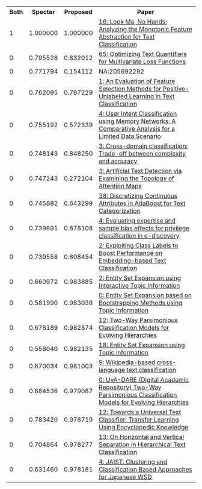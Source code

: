 <html><table><tr>
<th>Both</th>
<th>Specter</th>
<th>Proposed</th>
<th>Paper</th>
</tr>
<tr>
<td>1</td>
<td>1.000000</td>
<td>1.000000</td>
<td><a href="https://www.semanticscholar.org/paper/241193b8edc93b1b3292467cbf661e23c051f8fd">16: Look Ma, No Hands: Analyzing the Monotonic Feature Abstraction for Text Classification</a></td>
</tr>
<tr>
<td>0</td>
<td>0.795528</td>
<td>0.832012</td>
<td><a href="https://www.semanticscholar.org/paper/5b4035fada672ed45d0dae5e035c25dc8cd6a5f9">65: Optimizing Text Quantifiers for Multivariate Loss Functions</a></td>
</tr>
<tr>
<td>0</td>
<td>0.771794</td>
<td>0.154112</td>
<td>NA:205692292</td>
</tr>
<tr>
<td>0</td>
<td>0.762095</td>
<td>0.797229</td>
<td><a href="https://www.semanticscholar.org/paper/b14b9bd744134fb936de1e4580caa1b38ff1fe5b">1: An Evaluation of Feature Selection Methods for Positive-Unlabeled Learning in Text Classification</a></td>
</tr>
<tr>
<td>0</td>
<td>0.755192</td>
<td>0.572339</td>
<td><a href="https://www.semanticscholar.org/paper/4e340dc9d418f9577fb87299293d8f413fe0ffb2">4: User Intent Classification using Memory Networks: A Comparative Analysis for a Limited Data Scenario</a></td>
</tr>
<tr>
<td>0</td>
<td>0.748143</td>
<td>0.848250</td>
<td><a href="https://www.semanticscholar.org/paper/564273081d783b23fb2ae7b1502f223729569aba">3: Cross-domain classification: Trade-off between complexity and accuracy</a></td>
</tr>
<tr>
<td>0</td>
<td>0.747243</td>
<td>0.272104</td>
<td><a href="https://www.semanticscholar.org/paper/4d197e9e9143c6db586506972c4b8fad5c2a6f2b">3: Artificial Text Detection via Examining the Topology of Attention Maps</a></td>
</tr>
<tr>
<td>0</td>
<td>0.745882</td>
<td>0.643299</td>
<td><a href="https://www.semanticscholar.org/paper/1c03e11d48359a5eae6639d0ce07ea34278d34c4">38: Discretizing Continuous Attributes in AdaBoost for Text Categorization</a></td>
</tr>
<tr>
<td>0</td>
<td>0.739891</td>
<td>0.878108</td>
<td><a href="https://www.semanticscholar.org/paper/04948b5d4d9da64f04f43b3734ddda0b513bc0fa">4: Evaluating expertise and sample bias effects for privilege classification in e-discovery</a></td>
</tr>
<tr>
<td>0</td>
<td>0.739558</td>
<td>0.808454</td>
<td><a href="https://www.semanticscholar.org/paper/e593f35d209405e7c6c713bacfa9e65df5a0d89a">2: Exploiting Class Labels to Boost Performance on Embedding-based Text Classification</a></td>
</tr>
<tr>
<td>0</td>
<td>0.660972</td>
<td>0.983885</td>
<td><a href="https://www.semanticscholar.org/paper/27210fd5b964a429cfa77d8126f72821fc0cd52b">2: Entity Set Expansion using Interactive Topic Information</a></td>
</tr>
<tr>
<td>0</td>
<td>0.581990</td>
<td>0.983038</td>
<td><a href="https://www.semanticscholar.org/paper/10bf91249b939a0f1623b62b85f3c069ce9906bc">0: Entity Set Expansion based on Bootstrapping Methods using Topic Information</a></td>
</tr>
<tr>
<td>0</td>
<td>0.678189</td>
<td>0.982874</td>
<td><a href="https://www.semanticscholar.org/paper/5154500bd0e7edbabfe7d8a0c4a0d093857b9269">12: Two-Way Parsimonious Classification Models for Evolving Hierarchies</a></td>
</tr>
<tr>
<td>0</td>
<td>0.558040</td>
<td>0.982135</td>
<td><a href="https://www.semanticscholar.org/paper/b62a978fb5d00832cecf78a5e32d3983bcf90cc1">18: Entity Set Expansion using Topic information</a></td>
</tr>
<tr>
<td>0</td>
<td>0.670034</td>
<td>0.981003</td>
<td><a href="https://www.semanticscholar.org/paper/29a5e78fc46e039d6d01b99c49151d5462222d8c">9: Wikipedia-based cross-language text classification</a></td>
</tr>
<tr>
<td>0</td>
<td>0.684536</td>
<td>0.979087</td>
<td><a href="https://www.semanticscholar.org/paper/2edc8b4620ba3030091ce3597cb71f1218631ecf">0: UvA-DARE (Digital Academic Repository) Two-Way Parsimonious Classification Models for Evolving Hierarchies</a></td>
</tr>
<tr>
<td>0</td>
<td>0.783420</td>
<td>0.978719</td>
<td><a href="https://www.semanticscholar.org/paper/32443ae107062b4e7b7a0d89ec773efe83b1b76e">12: Towards a Universal Text Classifier: Transfer Learning Using Encyclopedic Knowledge</a></td>
</tr>
<tr>
<td>0</td>
<td>0.704864</td>
<td>0.978277</td>
<td><a href="https://www.semanticscholar.org/paper/2442036ce5c868fda7518ad5e6de6716cedc3ba5">13: On Horizontal and Vertical Separation in Hierarchical Text Classification</a></td>
</tr>
<tr>
<td>0</td>
<td>0.631460</td>
<td>0.978181</td>
<td><a href="https://www.semanticscholar.org/paper/db441ca5bcf79e6f702abb497e5c222f0a285313">4: JAIST: Clustering and Classification Based Approaches for Japanese WSD</a></td>
</tr>
</table></html>
